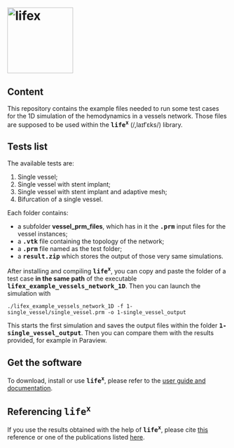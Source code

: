 # <img alt="lifex" width="150" src="https://gitlab.com/lifex/lifex/-/raw/main/doc/logo/lifex.png" />

## Content
This repository contains the example files needed to run some test cases for the
1D simulation of the hemodynamics in a vessels network.
Those files are supposed to be used within the **<kbd>life<sup>x</sup></kbd>**
(/,laɪfˈɛks/) library.

## Tests list
The available tests are:
1. Single vessel;
2. Single vessel with stent implant;
3. Single vessel with stent implant and adaptive mesh;
4. Bifurcation of a single vessel.

Each folder contains:
 - a subfolder **vessel_prm_files**, which has in it the 
 **<kbd>.prm</kbd>** input files for the vessel instances;
 - a **<kbd>.vtk</kbd>** file containing the topology of the network;
 - a **<kbd>.prm</kbd>** file named as the test folder;
 - a **<kbd>result.zip</kbd>** which stores the output of those very same simulations.

After installing and compiling **<kbd>life<sup>x</sup></kbd>**, you can copy and paste
the folder of a test case **in the same path** of the executable
**<kbd>lifex_example_vessels_network_1D</kbd>**. Then you can launch the simulation with
```
./lifex_example_vessels_network_1D -f 1-single_vessel/single_vessel.prm -o 1-single_vessel_output
```
This starts the first simulation and saves the output files within the folder
**<kbd>1-single_vessel_output</kbd>**. Then you can compare them with the results provided,
for example in Paraview.

## Get the software
To download, install or use **<kbd>life<sup>x</sup></kbd>**, please refer to
the [user guide and documentation](https://lifex.gitlab.io/lifex/).

## Referencing **<kbd>life<sup>x</sup></kbd>**
If you use the results obtained with the help of **<kbd>life<sup>x</sup></kbd>**,
please cite [this](https://doi.org/10.48550/arXiv.2207.14668) reference or one of the 
publications listed [here](https://lifex.gitlab.io/lifex/publications.html).
